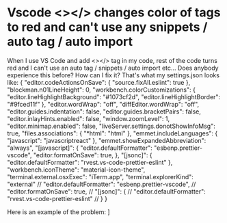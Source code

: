 
# Vscode <></> changes color of tags to red and can't use any snippets / auto tag / auto import

When I use VS Code and add <></> tag in my code, rest of the code turns red and I can't use an auto tag / snippets / auto import etc...
Does anybody experience this before? How can I fix it?
That's what my settings.json looks like:
{
    "editor.codeActionsOnSave": {
        "source.fixAll.eslint": true
    },
    "blockman.n01LineHeight": 0,
    "workbench.colorCustomizations": {
        "editor.lineHighlightBackground": "#1073cf2d",
        "editor.lineHighlightBorder": "#9fced11f"
    },
    "editor.wordWrap": "off",
    "diffEditor.wordWrap": "off",
    "editor.guides.indentation": false,
    "editor.guides.bracketPairs": false,
    "editor.inlayHints.enabled": false,
    "window.zoomLevel": 1,
    "editor.minimap.enabled": false,
    "liveServer.settings.donotShowInfoMsg": true,
    "files.associations": {
        "*html": "html"
    },
    "emmet.includeLanguages": {
        "javascript": "javascriptreact"
    },
    "emmet.showExpandedAbbreviation": "always",
    "[javascript]": {
        "editor.defaultFormatter": "esbenp.prettier-vscode",
        "editor.formatOnSave": true,
    },
    "[jsonc]": {
        "editor.defaultFormatter": "rvest.vs-code-prettier-eslint"
    },
    "workbench.iconTheme": "material-icon-theme",
    "terminal.external.osxExec": "iTerm.app",
    "terminal.explorerKind": "external"
    // "editor.defaultFormatter": "esbenp.prettier-vscode",
    // "editor.formatOnSave": true,
    // "[jsonc]": {
    //     "editor.defaultFormatter": "rvest.vs-code-prettier-eslint"
    // }
}

Here is an example of the problem:
]

        